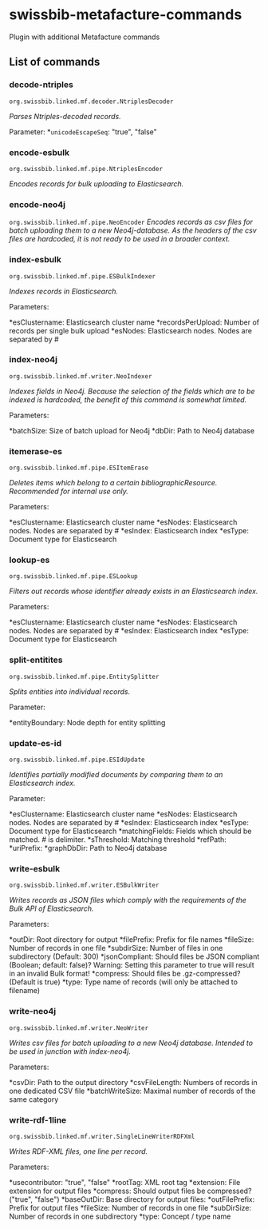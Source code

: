 # swissbib-metafacture-commands
Plugin with additional Metafacture commands

## List of commands

### decode-ntriples
`org.swissbib.linked.mf.decoder.NtriplesDecoder`

*Parses Ntriples-decoded records.*

Parameter:
*`unicodeEscapeSeq`: "true", "false"

### encode-esbulk
`org.swissbib.linked.mf.pipe.NtriplesEncoder`

*Encodes records for bulk uploading to Elasticsearch.*

### encode-neo4j
`org.swissbib.linked.mf.pipe.NeoEncoder`
*Encodes records as csv files for batch uploading them to a new Neo4j-database. As the headers of the csv files are hardcoded, it is not ready to be used in a broader context.*

### index-esbulk
`org.swissbib.linked.mf.pipe.ESBulkIndexer`

*Indexes records in Elasticsearch.*

Parameters:

*esClustername: Elasticsearch cluster name
*recordsPerUpload: Number of records per single bulk upload
*esNodes: Elasticsearch nodes. Nodes are separated by #

### index-neo4j
`org.swissbib.linked.mf.writer.NeoIndexer`

*Indexes fields in Neo4j. Because the selection of the fields which are to be indexed is hardcoded, the benefit of this command is somewhat limited.*

Parameters:

*batchSize: Size of batch upload for Neo4j
*dbDir: Path to Neo4j database

### itemerase-es
`org.swissbib.linked.mf.pipe.ESItemErase`

*Deletes items which belong to a certain bibliographicResource. Recommended for internal use only.*

Parameters:

*esClustername: Elasticsearch cluster name
*esNodes: Elasticsearch nodes. Nodes are separated by #
*esIndex: Elasticsearch index
*esType: Document type for Elasticsearch

### lookup-es
`org.swissbib.linked.mf.pipe.ESLookup`

*Filters out records whose identifier already exists in an Elasticsearch index.*

Parameters:

*esClustername: Elasticsearch cluster name
*esNodes: Elasticsearch nodes. Nodes are separated by #
*esIndex: Elasticsearch index
*esType: Document type for Elasticsearch

### split-entitites
`org.swissbib.linked.mf.pipe.EntitySplitter`

*Splits entities into individual records.*

Parameter:

*entityBoundary: Node depth for entity splitting

### update-es-id
`org.swissbib.linked.mf.pipe.ESIdUpdate`

*Identifies partially modified documents by comparing them to an Elasticsearch index.*

Parameter:

*esClustername: Elasticsearch cluster name
*esNodes: Elasticsearch nodes. Nodes are separated by #
*esIndex: Elasticsearch index
*esType: Document type for Elasticsearch
*matchingFields: Fields which should be matched. # is delimiter.
*sThreshold: Matching threshold
*refPath:
*uriPrefix:
*graphDbDir: Path to Neo4j database

### write-esbulk
`org.swissbib.linked.mf.writer.ESBulkWriter`

*Writes records as JSON files which comply with the requirements of the Bulk API of Elasticsearch.*

Parameters:

*outDir: Root directory for output
*filePrefix: Prefix for file names
*fileSize: Number of records in one file
*subdirSize: Number of files in one subdirectory (Default: 300)
*jsonCompliant: Should files be JSON compliant (Boolean; default: false)? Warning: Setting this parameter to true will result in an invalid Bulk format!
*compress: Should files be .gz-compressed? (Default is true)
*type: Type name of records (will only be attached to filename)

### write-neo4j
`org.swissbib.linked.mf.writer.NeoWriter`

*Writes csv files for batch uploading to a new Neo4j database. Intended to be used in junction with index-neo4j.*

Parameters:

*csvDir: Path to the output directory
*csvFileLength: Numbers of records in one dedicated CSV file
*batchWriteSize: Maximal number of records of the same category


### write-rdf-1line
`org.swissbib.linked.mf.writer.SingleLineWriterRDFXml`

*Writes RDF-XML files, one line per record.*

Parameters:

*usecontributor: "true", "false"
*rootTag: XML root tag
*extension: File extension for output files
*compress: Should output files be compressed? ("true", "false")
*baseOutDir: Base directory for output files:
*outFilePrefix: Prefix for output files
*fileSize: Number of records in one file
*subDirSize: Number of records in one subdirectory
*type: Concept / type name
